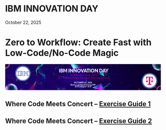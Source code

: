 # IBM INNOVATION DAY

October 22, 2025

# Zero to Workflow: Create Fast with Low-Code/No-Code Magic

![IBM Innovation Day](./img/image001.png "IBM INNOVATION DAY")

## Where Code Meets Concert – [Exercise Guide 1](./Concert_Lab1_Guide.md)

## Where Code Meets Concert – [Exercise Guide 2](./Concert_Lab2_Guide.md)